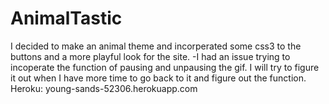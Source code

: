 # AnimalTastic


I decided to make an animal theme and incorperated some css3 to the buttons and a more playful look for the site.
 -I had an issue trying to incoperate the function of pausing and unpausing the gif. I will try to figure it out when I have more time to go back to it and figure out the function.
Heroku: young-sands-52306.herokuapp.com
